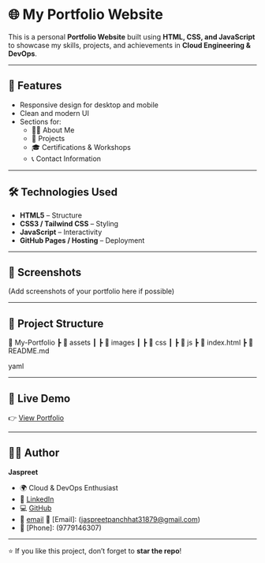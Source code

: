 # 🌐 My Portfolio Website  

This is a personal **Portfolio Website** built using **HTML, CSS, and JavaScript** to showcase my skills, projects, and achievements in **Cloud Engineering & DevOps**.  

---

## 🚀 Features  
- Responsive design for desktop and mobile  
- Clean and modern UI  
- Sections for:
  - 👨‍💻 About Me  
  - 📂 Projects  
  - 🎓 Certifications & Workshops  
  - 📞 Contact Information  

---

## 🛠️ Technologies Used  
- **HTML5** – Structure  
- **CSS3 / Tailwind CSS** – Styling  
- **JavaScript** – Interactivity  
- **GitHub Pages / Hosting** – Deployment  

---

## 📸 Screenshots  
(Add screenshots of your portfolio here if possible)  

---

## 📂 Project Structure  
📁 My-Portfolio
┣ 📂 assets
┃ ┣ 📂 images
┃ ┣ 📂 css
┃ ┣ 📂 js
┣ 📜 index.html
┣ 📜 README.md

yaml


---

## 🔗 Live Demo  
👉 [View Portfolio](https://jaspreetpanchhat1929.github.io/my-portfolio-latest/)  

---

## 🧑‍💻 Author  
**Jaspreet**  
- 🌍 Cloud & DevOps Enthusiast  
- 🔗 [LinkedIn](linkedin.com/in/jaspreet-cloudarchitect)  
- 💻 [GitHub](https://github.com/jaspreetpanchhat1929)
- 🔗 [email](jaspreetpanchhat31879@gmail.com)
  📧 [Email]: (jaspreetpanchhat31879@gmail.com)
- 📱 [Phone]: (9779146307) 

---

⭐ If you like this project, don’t forget to **star the repo**!
